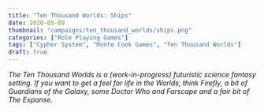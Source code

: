 ```yaml
---
title: "Ten Thousand Worlds: Ships"
date: 2020-05-09
thumbnail: "campaigns/ten_thousand_worlds/ships.png"
categories: ["Role Playing Games"]
tags: ["Cypher System", "Monte Cook Games", "Ten Thousand Worlds"]
draft: true
---
```


_The Ten Thousand Worlds is a (work-in-progress) futuristic science fantasy setting. If you want to get a feel for life in the Worlds, think Firefly, a bit of Guardians of the Galaxy, some Doctor Who and Farscape and a fair bit of The Expanse._

